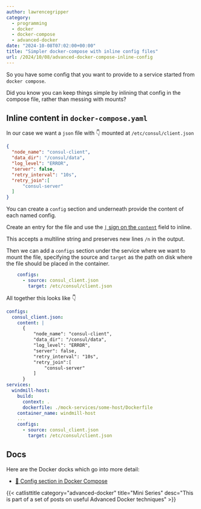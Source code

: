 ```yaml
---
author: lawrencegripper
category:
  - programming
  - docker
  - docker-compose
  - advanced-docker
date: "2024-10-08T07:02:00+00:00"
title: "Simpler docker-compose with inline config files"
url: /2024/10/08/advanced-docker-compose-inline-config
---
```


So you have some config that you want to provide to a service started from `docker compose`. 

Did you know you can keep things simple by inlining that config in the compose file, rather 
than messing with mounts?

## Inline content in `docker-compose.yaml` 

In our case we want a `json` file with 👇 mounted at `/etc/consul/client.json` 

```json
{
  "node_name": "consul-client",
  "data_dir": "/consul/data",
  "log_level": "ERROR",
  "server": false,
  "retry_interval": "10s",
  "retry_join":[
      "consul-server"
  ]
}
```

You can create a `config` section and underneath provide the content of each named config. 

Create an entry for the file and use the [`|` sign on the `content`](https://yaml.org/spec/1.2-old/spec.html#id2760844) field to inline. 

This accepts a multiline string and preserves new lines `/n` in the output. 

Then we can add a `configs` section under the service where we want to mount the file, specifying the source and `target` as the path on disk where the file should be placed in the container.

```yaml
    configs:
      - source: consul_client.json
        target: /etc/consul/client.json
```

All together this looks like 👇

```yaml
configs:
  consul_client.json:
    content: |
      {
          "node_name": "consul-client",
          "data_dir": "/consul/data",
          "log_level": "ERROR",
          "server": false,
          "retry_interval": "10s",
          "retry_join":[
              "consul-server"
          ]
      }
services:
  windmill-host:
    build:
      context: .
      dockerfile: ./mock-services/some-host/Dockerfile
    container_name: windmill-host
    ...
    configs:
      - source: consul_client.json
        target: /etc/consul/client.json

```

## Docs

Here are the Docker docks which go into more detail:
- [🚢 Config section in Docker Compose](https://docs.docker.com/reference/compose-file/configs/)

{{< catlisttitle category="advanced-docker" title="Mini Series" desc="This is part of a set of posts on useful Advanced Docker techniques" >}}